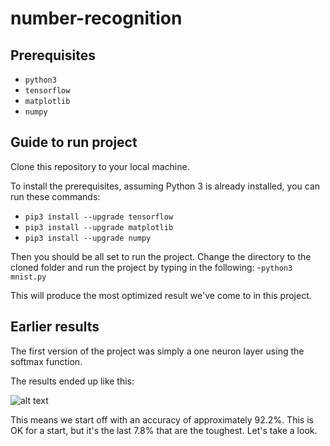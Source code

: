 # number-recognition

## Prerequisites
- ```python3```
- ```tensorflow```
- ```matplotlib```
- ```numpy```

## Guide to run project
Clone this repository to your local machine.

To install the prerequisites, assuming Python 3 is already installed, you can run these commands:

- ```pip3 install --upgrade tensorflow```
- ```pip3 install --upgrade matplotlib```
- ```pip3 install --upgrade numpy```

Then you should be all set to run the project. 
Change the directory to the cloned folder and run the project by typing in the following:
-```python3 mnist.py```

This will produce the most optimized result we've come to in this project.


## Earlier results

The first version of the project was simply a one neuron layer using the softmax function.

The results ended up like this: 

![alt text](https://github.com/ziemerz/number-recognition/blob/master/images/result-softmax.png)

This means we start off with an accuracy of approximately 92.2%. This is OK for a start, but it's the last 7.8% that are the toughest. 
Let's take a look. 

